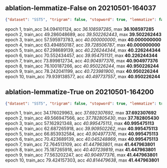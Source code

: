 
## ablation-lemmatize-False on 20210501-164037

```json
{"dataset": "SST5", "trigram": false, "stopword": true, "lemmatize": false, "rand_lr": false, "feature_pick": "top", "feature_drop": 0.0, "feature_size": 20000, "penalty": 0.0, "lr_fixed": 0.01, "lr_rand_coef": 0.01, "iteration": 1, "batch": 500, "epoch": 10}
```

epoch  1, train_acc 34.094101124, acc _36.108597285_, max **36.108597285**
epoch  2, train_acc 49.286048689, acc _39.502262443_, max **39.502262443**
epoch  3, train_acc 57.595973783, acc _40.000000000_, max **40.000000000**
epoch  4, train_acc 63.494850187, acc _39.728506787_, max **40.000000000**
epoch  5, train_acc 67.298689139, acc _40.226244344_, max **40.226244344**
epoch  6, train_acc 70.552434457, acc _39.954751131_, max **40.226244344**
epoch  7, train_acc 73.899812734, acc _40.904977376_, max **40.904977376**
epoch  8, train_acc 76.100187266, acc _40.950226244_, max **40.950226244**
epoch  9, train_acc 78.242041199, acc _40.723981900_, max **40.950226244**
epoch 10, train_acc 79.939138577, acc _40.497737557_, max **40.950226244**

## ablation-lemmatize-True on 20210501-164200

```json
{"dataset": "SST5", "trigram": false, "stopword": true, "lemmatize": true, "rand_lr": false, "feature_pick": "top", "feature_drop": 0.0, "feature_size": 20000, "penalty": 0.0, "lr_fixed": 0.01, "lr_rand_coef": 0.01, "iteration": 1, "batch": 500, "epoch": 10}
```

epoch  1, train_acc 34.176029963, acc _37.692307692_, max **37.692307692**
epoch  2, train_acc 49.566947566, acc _37.782805430_, max **37.782805430**
epoch  3, train_acc 57.162921348, acc _40.995475113_, max **40.995475113**
epoch  4, train_acc 62.687265918, acc _39.909502262_, max **40.995475113**
epoch  5, train_acc 66.853932584, acc _40.904977376_, max **40.995475113**
epoch  6, train_acc 70.423689139, acc _40.045248869_, max **40.995475113**
epoch  7, train_acc 72.764513109, acc _41.447963801_, max **41.447963801**
epoch  8, train_acc 75.187265918, acc _40.407239819_, max **41.447963801**
epoch  9, train_acc 77.563202247, acc _40.904977376_, max **41.447963801**
epoch 10, train_acc 79.424157303, acc _40.814479638_, max **41.447963801**
